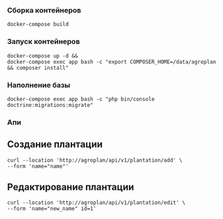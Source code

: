 
### Сборка контейнеров
```shell script
docker-compose build
```

### Запуск контейнеров
```shell script
docker-compose up -d &&
docker-compose exec app bash -c "export COMPOSER_HOME=/data/agroplan && composer install" 
```

### Наполнение базы
```shell script
docker-compose exec app bash -c "php bin/console doctrine:migrations:migrate" 
```

### Апи
## Создание плантации
```shell script
curl --location 'http://agroplan/api/v1/plantation/add' \
--form 'name="name"'
```
## Редактирование плантации
```shell script
curl --location 'http://agroplan/api/v1/plantation/edit' \
--form 'name="new_name" id=1'
```